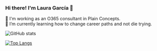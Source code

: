 ### Hi there! I'm Laura García 👋  

🏢 I'm working as an O365 consultant in Plain Concepts.  
📖 I’m currently learning how to change career paths and not die trying.


![GitHub stats](https://github-readme-stats.vercel.app/api?username=sialau&show_icons=true&theme=transparent)

[![Top Langs](https://github-readme-stats.vercel.app/api/top-langs/?username=sialau&layout=compact)](https://github.com/sialau/github-readme-stats)


<!--
**sialau/sialau** is a ✨ _special_ ✨ repository because its `README.md` (this file) appears on your GitHub profile.

Here are some ideas to get you started:

- 🔭 I’m currently working on ...
- 🌱 I’m currently learning ...
- 👯 I’m looking to collaborate on ...
- 🤔 I’m looking for help with ...
- 💬 Ask me about ...
- 📫 How to reach me: ...
- 😄 Pronouns: ...
- ⚡ Fun fact: ...
-->
